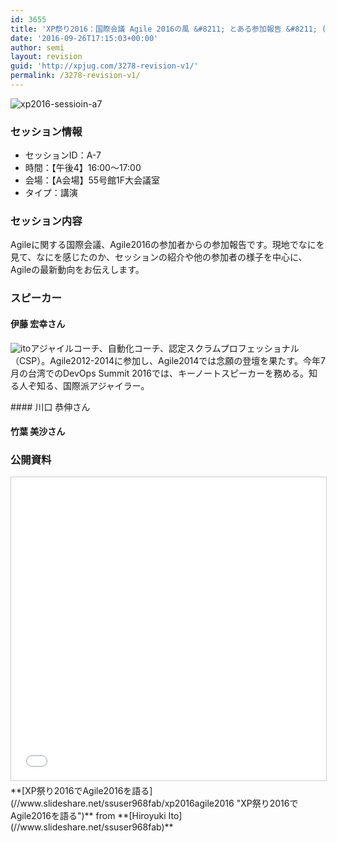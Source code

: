 ```yaml
---
id: 3655
title: 'XP祭り2016：国際会議 Agile 2016の風 &#8211; とある参加報告 &#8211; (伊藤 宏幸さん、川口 恭伸さん 、竹葉 美沙さん)'
date: '2016-09-26T17:15:03+00:00'
author: semi
layout: revision
guid: 'http://xpjug.com/3278-revision-v1/'
permalink: /3278-revision-v1/
---
```


![xp2016-sessioin-a7](http://xpjug.com/wp-content/uploads/2016/09/xp2016-sessioin-a7.png)

### セッション情報

- セッションID：A-7
- 時間：【午後4】16:00～17:00
- 会場：【A会場】55号館1F大会議室
- タイプ：講演

### セッション内容

Agileに関する国際会議、Agile2016の参加者からの参加報告です。現地でなにを見て、なにを感じたのか、セッションの紹介や他の参加者の様子を中心に、Agileの最新動向をお伝えします。

### スピーカー

#### 伊藤 宏幸さん

![ito](http://xpjug.com/wp-content/uploads/2016/09/ito-300x131.jpg)アジャイルコーチ、自動化コーチ、認定スクラムプロフェッショナル（CSP）。Agile2012-2014に参加し、Agile2014では念願の登壇を果たす。今年7月の台湾でのDevOps Summit 2016では、キーノートスピーカーを務める。知る人ぞ知る、国際派アジャイラー。

<div style="clear:both;"></div>#### 川口 恭伸さん

#### 竹葉 美沙さん

### 公開資料

<iframe allowfullscreen="" frameborder="0" height="485" marginheight="0" marginwidth="0" scrolling="no" src="//www.slideshare.net/slideshow/embed_code/key/AYh3LnbAMt1Rh" style="border:1px solid #CCC; border-width:1px; margin-bottom:5px; max-width: 100%;" width="595"> </iframe>

<div style="margin-bottom:5px">  **[XP祭り2016でAgile2016を語る](//www.slideshare.net/ssuser968fab/xp2016agile2016 "XP祭り2016でAgile2016を語る")**  from **[Hiroyuki Ito](//www.slideshare.net/ssuser968fab)** </div>